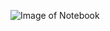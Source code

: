 ![Image of Notebook](https://image.freepik.com/free-photo/top-view-desk-items-blue-background_23-2148604895.jpg)
